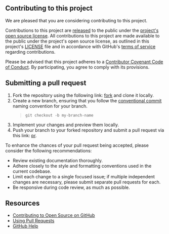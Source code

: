 ## Contributing to this project

[fork]: https://github.com/BiiT-Solutions/InfographicEngine/fork

[pr]: https://github.com/BiiT-Solutions/InfographicEngine/compare

[cc]: https://www.conventionalcommits.org/en/v1.0.0/#summary


We are pleased that you are considering contributing to this project.

Contributions to this project are [released](https://help.github.com/articles/github-terms-of-service/#6-contributions-under-repository-license) to the public
under the [project's open source license](LICENSE).
All contributions to this project are made available to the public under the project's open source license, as outlined in this project's [LICENSE](LICENSE)
file and in accordance with GitHub's [terms of service](https://help.github.com/articles/github-terms-of-service/#6-contributions-under-repository-license)
regarding contributions.

Please be advised that this project adheres to a [Contributor Covenant Code of Conduct](CODE_OF_CONDUCT.md). By participating, you agree to comply with its
provisions.

## Submitting a pull request

1. Fork the repository using the following link: [fork][fork] and clone it locally.
2. Create a new branch, ensuring that you follow the [conventional commit](cc) naming convention for your branch.
   > `git checkout -b my-branch-name`
3. Implement your changes and preview them locally.
4. Push your branch to your forked repository and submit a pull request via this link: [pr][pr].

To enhance the chances of your pull request being accepted, please consider the following recommendations:

- Review existing documentation thoroughly.
- Adhere closely to the style and formatting conventions used in the current codebase.
- Limit each change to a single focused issue; if multiple independent changes are necessary, please submit separate pull requests for each.
- Be responsive during code review, as much as possible.

## Resources

- [Contributing to Open Source on GitHub](https://guides.github.com/activities/contributing-to-open-source/)
- [Using Pull Requests](https://help.github.com/articles/using-pull-requests/)
- [GitHub Help](https://help.github.com)